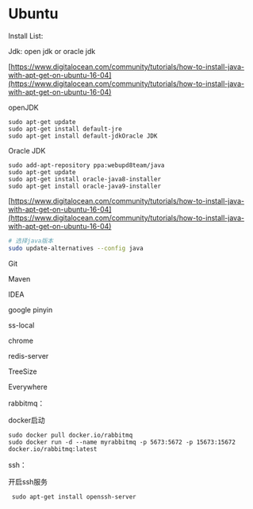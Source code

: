 # Ubuntu

Install List:

Jdk: open jdk or oracle jdk

[https://www.digitalocean.com/community/tutorials/how-to-install-java-with-apt-get-on-ubuntu-16-04](https://www.digitalocean.com/community/tutorials/how-to-install-java-with-apt-get-on-ubuntu-16-04)

openJDK

```text
sudo apt-get update
sudo apt-get install default-jre
sudo apt-get install default-jdkOracle JDK
```

Oracle JDK

```text
sudo add-apt-repository ppa:webupd8team/java
sudo apt-get update
sudo apt-get install oracle-java8-installer
sudo apt-get install oracle-java9-installer
```

[https://www.digitalocean.com/community/tutorials/how-to-install-java-with-apt-get-on-ubuntu-16-04](https://www.digitalocean.com/community/tutorials/how-to-install-java-with-apt-get-on-ubuntu-16-04)

```bash
# 选择java版本
sudo update-alternatives --config java
```

Git

Maven

IDEA

google pinyin

ss-local

chrome

redis-server

TreeSize

Everywhere



rabbitmq：

docker启动

```text
sudo docker pull docker.io/rabbitmq 
sudo docker run -d --name myrabbitmq -p 5673:5672 -p 15673:15672 docker.io/rabbitmq:latest
```

ssh：

开启ssh服务

```text
 sudo apt-get install openssh-server
```

